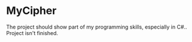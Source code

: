 # MyCipher
The project should show part of my programming skills, especially in C#.. Project isn't finished.
